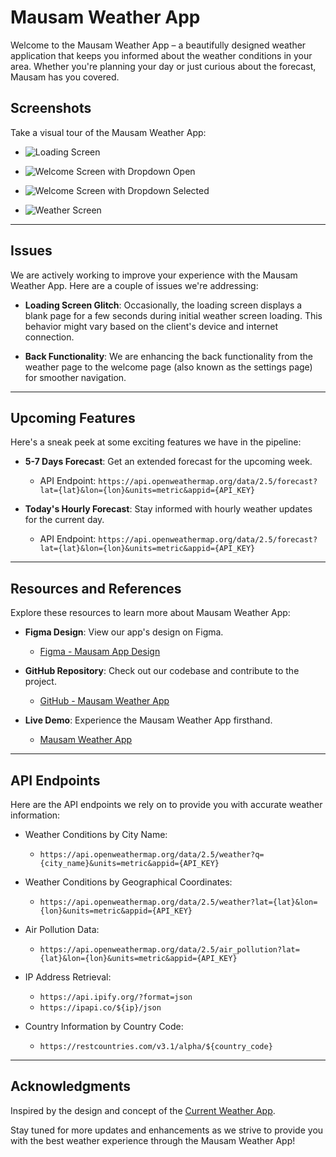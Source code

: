 # Mausam Weather App

Welcome to the Mausam Weather App – a beautifully designed weather application that keeps you informed about the weather conditions in your area. Whether you're planning your day or just curious about the forecast, Mausam has you covered.

## Screenshots

Take a visual tour of the Mausam Weather App:


- ![Loading Screen](https://raw.githubusercontent.com/lexuscreations/mausam-weather-app/main/screenshots/LoadingScreen.png)

- ![Welcome Screen with Dropdown Open](https://raw.githubusercontent.com/lexuscreations/mausam-weather-app/main/screenshots/WelcomeScreen-dropdown-open.png)

- ![Welcome Screen with Dropdown Selected](https://raw.githubusercontent.com/lexuscreations/mausam-weather-app/main/screenshots/WelcomeScreen-dropdown-selected.png)

- ![Weather Screen](https://raw.githubusercontent.com/lexuscreations/mausam-weather-app/main/screenshots/WeatherScreen.png)

---

## Issues

We are actively working to improve your experience with the Mausam Weather App. Here are a couple of issues we're addressing:

- **Loading Screen Glitch**: Occasionally, the loading screen displays a blank page for a few seconds during initial weather screen loading. This behavior might vary based on the client's device and internet connection.

- **Back Functionality**: We are enhancing the back functionality from the weather page to the welcome page (also known as the settings page) for smoother navigation.

---

## Upcoming Features

Here's a sneak peek at some exciting features we have in the pipeline:

- **5-7 Days Forecast**: Get an extended forecast for the upcoming week.
  - API Endpoint: `https://api.openweathermap.org/data/2.5/forecast?lat={lat}&lon={lon}&units=metric&appid={API_KEY}`

- **Today's Hourly Forecast**: Stay informed with hourly weather updates for the current day.
  - API Endpoint: `https://api.openweathermap.org/data/2.5/forecast?lat={lat}&lon={lon}&units=metric&appid={API_KEY}`

---

## Resources and References

Explore these resources to learn more about Mausam Weather App:

- **Figma Design**: View our app's design on Figma.
  - [Figma - Mausam App Design](https://www.figma.com/file/WBhzSpZT6hcWLRvoSz7h07/MausamApp?type=design&node-id=0-1&mode=design)

- **GitHub Repository**: Check out our codebase and contribute to the project.
  - [GitHub - Mausam Weather App](https://github.com/lexuscreations/mausam-weather-app)

- **Live Demo**: Experience the Mausam Weather App firsthand.
  - [Mausam Weather App](https://lexus-mausamapp.netlify.app/)

---

## API Endpoints

Here are the API endpoints we rely on to provide you with accurate weather information:

- Weather Conditions by City Name:
  - `https://api.openweathermap.org/data/2.5/weather?q={city_name}&units=metric&appid={API_KEY}`

- Weather Conditions by Geographical Coordinates:
  - `https://api.openweathermap.org/data/2.5/weather?lat={lat}&lon={lon}&units=metric&appid={API_KEY}`

- Air Pollution Data:
  - `https://api.openweathermap.org/data/2.5/air_pollution?lat={lat}&lon={lon}&units=metric&appid={API_KEY}`

- IP Address Retrieval:
  - `https://api.ipify.org/?format=json`
  - `https://ipapi.co/${ip}/json`

- Country Information by Country Code:
  - `https://restcountries.com/v3.1/alpha/${country_code}`

---

## Acknowledgments

Inspired by the design and concept of the [Current Weather App](https://current-weather-app12.netlify.app/).

Stay tuned for more updates and enhancements as we strive to provide you with the best weather experience through the Mausam Weather App!
